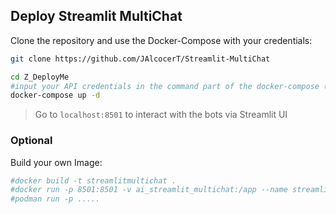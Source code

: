 ## Deploy Streamlit MultiChat

Clone the repository and use the Docker-Compose with your credentials:

```sh
git clone https://github.com/JAlcocerT/Streamlit-MultiChat

cd Z_DeployMe
#input your API credentials in the command part of the docker-compose (or through the UI)
docker-compose up -d
```

> Go to `localhost:8501` to interact with the bots via Streamlit UI

### Optional

Build your own Image:

```sh
#docker build -t streamlitmultichat .
#docker run -p 8501:8501 -v ai_streamlit_multichat:/app --name streamlitmultichat streamlitmultichat:latest /bin/sh -c "cd /app && streamlit run streamlit-multichat.py"
#podman run -p .....
```